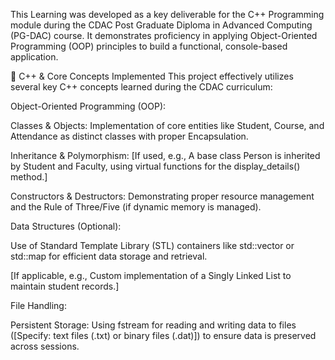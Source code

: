 This Learning was developed as a key deliverable for the C++ Programming module during the CDAC Post Graduate Diploma in Advanced Computing (PG-DAC) course. It demonstrates proficiency in applying Object-Oriented Programming (OOP) principles to build a functional, console-based application.

🔑 C++ & Core Concepts Implemented
This project effectively utilizes several key C++ concepts learned during the CDAC curriculum:

Object-Oriented Programming (OOP):

Classes & Objects: Implementation of core entities like Student, Course, and Attendance as distinct classes with proper Encapsulation.

Inheritance & Polymorphism: [If used, e.g., A base class Person is inherited by Student and Faculty, using virtual functions for the display_details() method.]

Constructors & Destructors: Demonstrating proper resource management and the Rule of Three/Five (if dynamic memory is managed).

Data Structures (Optional):

Use of Standard Template Library (STL) containers like std::vector or std::map for efficient data storage and retrieval.

[If applicable, e.g., Custom implementation of a Singly Linked List to maintain student records.]

File Handling:

Persistent Storage: Using fstream for reading and writing data to files ([Specify: text files (.txt) or binary files (.dat)]) to ensure data is preserved across sessions.

